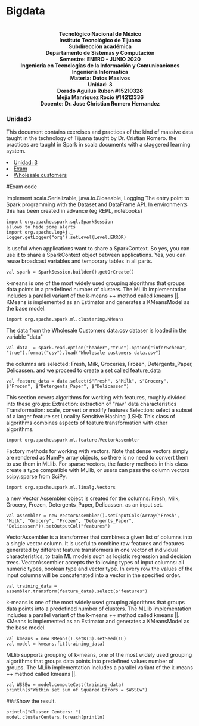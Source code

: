 # Bigdata

<p align="center">
<br><strong>Tecnológico Nacional de México</strong>
<br><strong>Instituto Tecnológico de Tijuana</strong>
<br><strong>Subdirección académica</strong>
<br><strong>Departamento de Sistemas y Computación</strong>
<br><strong>Semestre: ENERO - JUNIO 2020</strong>
<br><strong>Ingeniería en Tecnologías de la Información y Comunicaciones</strong>
<br><strong>Ingeniería Informatica</strong>
<br><strong>Materia: Datos Masivos</strong>
<br><strong>Unidad: 3</strong>
<br><strong>Dorado Aguilus Ruben #15210328</strong>
   <br><strong>Mejia Manriquez Rocio #14212336</strong>
<br><strong>Docente: Dr. Jose Christian Romero Hernandez</strong>
</p>

### Unidad3

This document contains exercises and practices of the kind of massive data taught in the technology of 
Tijuana taught by Dr. Cristian Romero.
the practices are taught in Spark in scala documents with a staggered learning system.


<li><a href="https://github.com/rubens084/Bigdata/tree/Unidad3 ">Unidad: 3</a>

<li><a href="https://github.com/rubens084/Bigdata/tree/Unidad3/Examen">Exam</a>
<li><a href="https://github.com/rubens084/Bigdata/blob/Unidad3/Examen/ExamenU3.scala">Wholesale customers</a>

#Exam code

Implement scala.Serializable, java.io.Closeable, Logging
The entry point to Spark programming with the Dataset and DataFrame API.
In environments this has been created in advance (eg REPL, notebooks)
```
import org.apache.spark.sql.SparkSession
allows to hide some alerts
import org.apache.log4j._
Logger.getLogger("org").setLevel(Level.ERROR)

```
Is useful when applications want to share a SparkContext.
So yes, you can use it to share a SparkContext object between applications.
Yes, you can reuse broadcast variables and temporary tables in all parts.
```
val spark = SparkSession.builder().getOrCreate()
```

k-means is one of the most widely used grouping algorithms that groups data points
in a predefined number of clusters. The MLlib implementation includes a parallel variant
of the k-means ++ method called kmeans ||.
KMeans is implemented as an Estimator and generates a KMeansModel as the base model.
```
import org.apache.spark.ml.clustering.KMeans
```
The data from the Wholesale Customers data.csv dataser is loaded in the variable "data"
```
val data  = spark.read.option("header","true").option("inferSchema", "true").format("csv").load("Wholesale customers data.csv")
```
the columns are selected: Fresh, Milk, Groceries, Frozen, Detergents_Paper, Delicassen. and we proceed to create a set called feature_data
```
val feature_data = data.select($"Fresh", $"Milk", $"Grocery", $"Frozen", $"Detergents_Paper", $"Delicassen")
```
This section covers algorithms for working with features, roughly divided into these groups:
Extraction: extraction of "raw" data characteristics
Transformation: scale, convert or modify features
Selection: select a subset of a larger feature set
Locality Sensitive Hashing (LSH): This class of algorithms combines aspects of feature transformation with other algorithms.
```
import org.apache.spark.ml.feature.VectorAssembler
```
Factory methods for working with vectors. Note that dense vectors simply
are rendered as NumPy array objects, so there is no need to convert them to use them in
MLlib. For sparse vectors, the factory methods in this class create a type compatible with MLlib,
or users can pass the column vectors scipy.sparse from SciPy.
```
import org.apache.spark.ml.linalg.Vectors
```
a new Vector Assembler object is created for the columns: Fresh, Milk, Grocery, Frozen, Detergents_Paper, Delicassen. as an input set.
```
val assembler = new VectorAssembler().setInputCols(Array("Fresh", "Milk", "Grocery", "Frozen", "Detergents_Paper", "Delicassen")).setOutputCol("features")
```
VectorAssembler is a transformer that combines a given list of columns into a single vector column.
It is useful to combine raw features and features generated by different feature transformers in one
vector of individual characteristics, to train ML models such as logistic regression and decision trees. VectorAssembler
accepts the following types of input columns: all numeric types, boolean type and vector type. In every row
the values of the input columns will be concatenated into a vector in the specified order.
```
val training_data = assembler.transform(feature_data).select($"features")
```
k-means is one of the most widely used grouping algorithms that groups data points into
a predefined number of clusters. The MLlib implementation includes a parallel variant of the k-means ++ method called kmeans ||.
KMeans is implemented as an Estimator and generates a KMeansModel as the base model.
```
val kmeans = new KMeans().setK(3).setSeed(1L)
val model = kmeans.fit(training_data)
```
MLlib supports grouping of k-means, one of the most widely used grouping algorithms that groups data points into predefined values
number of groups. The MLlib implementation includes a parallel variant of the k-means ++ method called kmeans ||.
```
val WSSEw = model.computeCost(training_data)
println(s"Within set sum of Squared Errors = $WSSEw")
```
###Show the result.
```
println("Cluster Centers: ")
model.clusterCenters.foreach(println)
```




